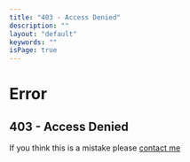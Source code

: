 ```yaml
---
title: "403 - Access Denied"
description: ""
layout: "default"
keywords: ""
isPage: true
---
```

# Error
## 403 - Access Denied
If you think this is a mistake please [contact me](mailto:greg@gregnk.com)
